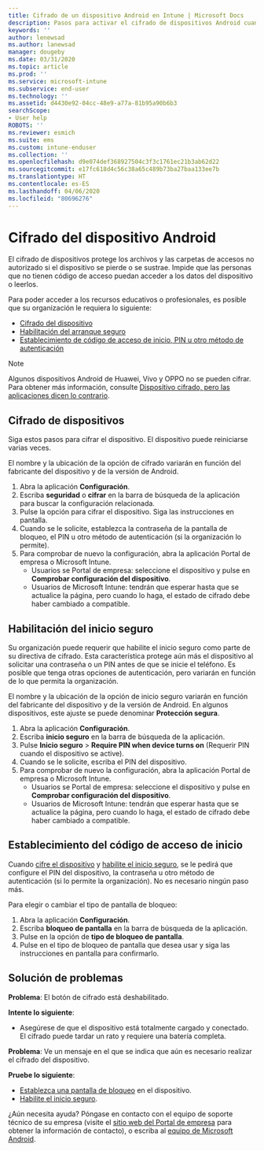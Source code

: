 ```yaml
---
title: Cifrado de un dispositivo Android en Intune | Microsoft Docs
description: Pasos para activar el cifrado de dispositivos Android cuando Intune lo requiera.
keywords: ''
author: lenewsad
ms.author: lanewsad
manager: dougeby
ms.date: 03/31/2020
ms.topic: article
ms.prod: ''
ms.service: microsoft-intune
ms.subservice: end-user
ms.technology: ''
ms.assetid: d4430e92-04cc-48e9-a77a-81b95a90b6b3
searchScope:
- User help
ROBOTS: ''
ms.reviewer: esmich
ms.suite: ems
ms.custom: intune-enduser
ms.collection: ''
ms.openlocfilehash: d9e074def368927504c3f3c1761ec21b3ab62d22
ms.sourcegitcommit: e17fc618d4c56c38a65c489b73ba27baa133ee7b
ms.translationtype: HT
ms.contentlocale: es-ES
ms.lasthandoff: 04/06/2020
ms.locfileid: "80696276"
---
```

# <a name="encrypting-your-android-device"></a>Cifrado del dispositivo Android

El cifrado de dispositivos protege los archivos y las carpetas de accesos no autorizado si el dispositivo se pierde o se sustrae. Impide que las personas que no tienen código de acceso puedan acceder a los datos del dispositivo o leerlos. 

Para poder acceder a los recursos educativos o profesionales, es posible que su organización le requiera lo siguiente:

* [Cifrado del dispositivo](#encrypt-device)
* [Habilitación del arranque seguro](#enable-secure-startup)
* [Establecimiento de código de acceso de inicio, PIN u otro método de autenticación](#set-startup-passcode)  

> [!Note]
> Algunos dispositivos Android de Huawei, Vivo y OPPO no se pueden cifrar. Para obtener más información, consulte [Dispositivo cifrado, pero las aplicaciones dicen lo contrario](your-device-appears-encrypted-but-cp-says-otherwise-android.md).  

## <a name="encrypt-device"></a>Cifrado de dispositivos

Siga estos pasos para cifrar el dispositivo. El dispositivo puede reiniciarse varias veces. 

El nombre y la ubicación de la opción de cifrado variarán en función del fabricante del dispositivo y de la versión de Android. 

1. Abra la aplicación **Configuración**.
2. Escriba **seguridad** o **cifrar** en la barra de búsqueda de la aplicación para buscar la configuración relacionada.
3. Pulse la opción para cifrar el dispositivo. Siga las instrucciones en pantalla.  
4. Cuando se le solicite, establezca la contraseña de la pantalla de bloqueo, el PIN u otro método de autenticación (si la organización lo permite). 
5. Para comprobar de nuevo la configuración, abra la aplicación Portal de empresa o Microsoft Intune.
    * Usuarios se Portal de empresa: seleccione el dispositivo y pulse en **Comprobar configuración del dispositivo**. 
    * Usuarios de Microsoft Intune: tendrán que esperar hasta que se actualice la página, pero cuando lo haga, el estado de cifrado debe haber cambiado a compatible. 

## <a name="enable-secure-startup"></a>Habilitación del inicio seguro

Su organización puede requerir que habilite el inicio seguro como parte de su directiva de cifrado. Esta característica protege aún más el dispositivo al solicitar una contraseña o un PIN antes de que se inicie el teléfono. Es posible que tenga otras opciones de autenticación, pero variarán en función de lo que permita la organización. 

El nombre y la ubicación de la opción de inicio seguro variarán en función del fabricante del dispositivo y de la versión de Android. En algunos dispositivos, este ajuste se puede denominar **Protección segura**. 

1. Abra la aplicación **Configuración**.
2. Escriba **inicio seguro** en la barra de búsqueda de la aplicación.
3. Pulse **Inicio seguro** > **Require PIN when device turns on** (Requerir PIN cuando el dispositivo se active).
4. Cuando se le solicite, escriba el PIN del dispositivo.   
5. Para comprobar de nuevo la configuración, abra la aplicación Portal de empresa o Microsoft Intune.
    * Usuarios se Portal de empresa: seleccione el dispositivo y pulse en **Comprobar configuración del dispositivo**. 
    * Usuarios de Microsoft Intune: tendrán que esperar hasta que se actualice la página, pero cuando lo haga, el estado de cifrado debe haber cambiado a compatible.  


## <a name="set-startup-passcode"></a>Establecimiento del código de acceso de inicio   
Cuando [cifre el dispositivo](#encrypt-device) y [habilite el inicio seguro](#enable-secure-startup), se le pedirá que configure el PIN del dispositivo, la contraseña u otro método de autenticación (si lo permite la organización). No es necesario ningún paso más. 

Para elegir o cambiar el tipo de pantalla de bloqueo:

1. Abra la aplicación **Configuración**.
2. Escriba **bloqueo de pantalla** en la barra de búsqueda de la aplicación.
3. Pulse en la opción de **tipo de bloqueo de pantalla**.
4. Pulse en el tipo de bloqueo de pantalla que desea usar y siga las instrucciones en pantalla para confirmarlo.  

## <a name="troubleshoot"></a>Solución de problemas    
**Problema**: El botón de cifrado está deshabilitado.   

**Intente lo siguiente**: 
* Asegúrese de que el dispositivo está totalmente cargado y conectado. El cifrado puede tardar un rato y requiere una batería completa.   

**Problema**: Ve un mensaje en el que se indica que aún es necesario realizar el cifrado del dispositivo.  

**Pruebe lo siguiente**:
   *  [Establezca una pantalla de bloqueo](#set-startup-passcode) en el dispositivo. 
   * [Habilite el inicio seguro](#enable-secure-startup).

¿Aún necesita ayuda? Póngase en contacto con el equipo de soporte técnico de su empresa (visite el [sitio web del Portal de empresa](https://go.microsoft.com/fwlink/?linkid=2010980) para obtener la información de contacto), o escriba al <a href="mailto:wintunedroidfbk@microsoft.com?subject=I'm having trouble with encryption on my Android device&body=Describe the issue you're experiencing here.">equipo de Microsoft Android</a>.  
